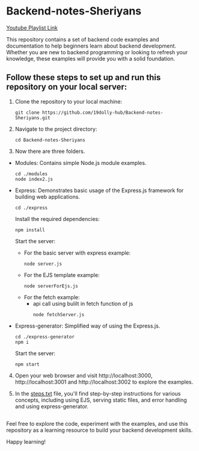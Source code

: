 # Backend-notes-Sheriyans
[Youtube Playlist Link](https://youtube.com/playlist?list=PLbtI3_MArDOk7J-8hR6CeB5U6bvgRKNNr&amp;si=ygdmXCg54Hz6ciIN)

This repository contains a set of backend code examples and documentation to help beginners learn about backend development. Whether you are new to backend programming or looking to refresh your knowledge, these examples will provide you with a solid foundation.


## Follow these steps to set up and run this repository on your local server:

1. Clone the repository to your local machine:

   ```shell
   git clone https://github.com/19dolly-hub/Backend-notes-Sheriyans.git
   
2. Navigate to the project directory:

   ```shell
   cd Backend-notes-Sheriyans

3. Now there are three folders.
* Modules: Contains simple Node.js module examples.
  ```shell
  cd ./modules
  node index2.js

* Express: Demonstrates basic usage of the Express.js framework for building web applications.
  ```shell
  cd ./express
  ```
  Install the required dependencies:

  ```shell
  npm install
  ```
  Start the server:
    * For the basic server with express example:
      ```shell
      node server.js
      ```
    * For the EJS template example:
      ```shell
      node serverForEjs.js
      ```
    * For the fetch example:
      * api call using bulilt in fetch function of js
         ```shell
         node fetchServer.js
         ```
      <!-- * api call using node-fetch module of Node.js
        ```shell
        node serverForFetch.mjs
        ``` -->

* Express-generator: Simplified way of using the Express.js.
  ```shell
  cd ./express-generator
  npm i
  ```
  Start the server:
    ```shell
    npm start
    ```

 4. Open your web browser and visit http://localhost:3000, http://localhost:3001 and http://localhost:3002 to explore the examples.
     
 5. In the [steps.txt](/steps.txt) file, you'll find step-by-step instructions for various concepts, including using EJS, serving static files, and error handling and using express-generator.

##
Feel free to explore the code, experiment with the examples, and use this repository as a learning resource to build your backend development skills.

Happy learning!


         
   
